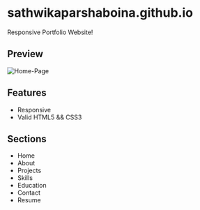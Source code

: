 # sathwikaparshaboina.github.io
Responsive Portfolio Website!

## Preview

![Home-Page](https://user-images.githubusercontent.com/55009076/142777183-58b52c75-50a5-407f-a22b-848ae0d08892.png)

## Features

* Responsive
* Valid HTML5 && CSS3

## Sections

* Home
* About
* Projects
* Skills
* Education
* Contact
* Resume


